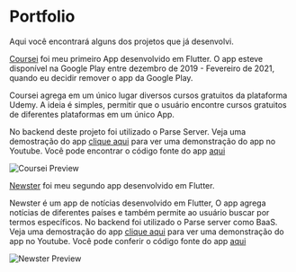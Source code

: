 # Portfolio

Aqui você encontrará alguns dos projetos que já desenvolvi.

[Coursei](https://github.com/joaoarmando/coursei")
 foi meu primeiro App desenvolvido em Flutter. O app esteve disponível na Google Play entre dezembro de 2019 - Fevereiro de 2021, quando eu decidir remover o app da Google Play.

Coursei agrega em um único lugar diversos cursos gratuitos da plataforma Udemy. A ideia é simples, permitir que o usuário encontre cursos gratuitos de diferentes plataformas em um único App.

No backend deste projeto foi utilizado o Parse Server.
Veja uma demostração do app [clique aqui](https://youtu.be/nwaUMpdDMLE) para ver uma demonstração do app no Youtube.
Você pode encontrar o código fonte do app [aqui](https://github.com/joaoarmando/coursei)


![Coursei Preview](https://user-images.githubusercontent.com/28633653/116960354-84db1200-ac76-11eb-843e-f2bb5d26445d.gif)






[Newster](https://github.com/joaoarmando/newster) foi meu segundo app desenvolvido em Flutter. 

Newster é um app de notícias desenvolvido em Flutter, O app agrega notícias de diferentes países e também permite ao usuário buscar por termos específicos.
No backend foi utilizado o Parse server como BaaS.
Veja uma demostração do app [clique aqui](https://youtu.be/nwaUMpdDMLE) para ver uma demonstração do app no Youtube.
Você pode conferir o código fonte do app [aqui](https://github.com/joaoarmando/newster)


![Newster Preview](https://user-images.githubusercontent.com/28633653/116960649-6de8ef80-ac77-11eb-82c7-e1f7961a0616.gif)





